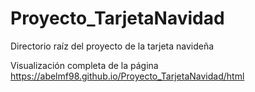 # Proyecto_TarjetaNavidad
Directorio raíz del proyecto de la tarjeta navideña


Visualización completa de la página https://abelmf98.github.io/Proyecto_TarjetaNavidad/html

